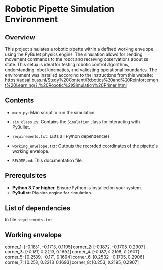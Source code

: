 # Robotic Pipette Simulation Environment

## **Overview**

This project simulates a robotic pipette within a defined working envelope using the PyBullet physics engine. The
simulation allows for sending movement commands to the robot and receiving observations about its state. This setup is
ideal for testing robotic control algorithms, understanding robot kinematics, and validating operational boundaries. The
environment was installed according to the instructions from this
website: https://adsai.buas.nl/Study%20Content/Robotics%20and%20Reinforcement%20Learning/2.%20Robotic%20Simulation%20Primer.html

## **Contents**

- `main.py`: Main script to run the simulation.
- `sim_class.py`: Contains the `Simulation` class for interacting with PyBullet.
- `requirements.txt`: Lists all Python dependencies.
- `working_envelope.txt`: Outputs the recorded coordinates of the pipette's working envelope.

- `README.md`: This documentation file.

## **Prerequisites**

- **Python 3.7 or higher**: Ensure Python is installed on your system.
- **PyBullet**: Physics engine for simulation.

## **List of dependencies**

In file `requirements.txt`

## **Working envelope**

corner_1: [-0.1881, -0.1713, 0.1195]
corner_2: [-0.1872, -0.1705, 0.2907]
corner_3: [-0.187, 0.2213, 0.1692]
corner_4: [-0.187, 0.2195, 0.2907]
corner_5: [0.2539, -0.171, 0.1694]
corner_6: [0.2532, -0.1705, 0.2906]
corner_7: [0.253, 0.2213, 0.1693]
corner_8: [0.253, 0.2195, 0.2907]


